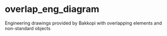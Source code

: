 # overlap_eng_diagram
Engineering drawings provided by Bakkopi with overlapping elements and non-standard objects
